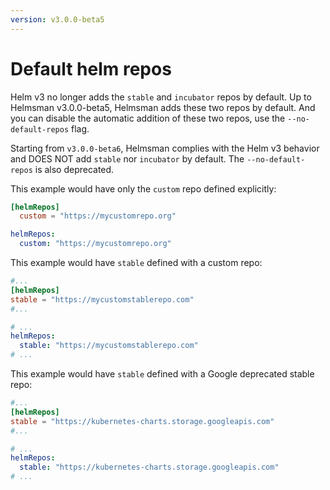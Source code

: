 ```yaml
---
version: v3.0.0-beta5
---
```


# Default helm repos

Helm v3 no longer adds the `stable` and `incubator` repos by default. Up to Helmsman v3.0.0-beta5, Helmsman adds these two repos by default. And you can disable the automatic addition of these two repos, use the `--no-default-repos` flag.

Starting from `v3.0.0-beta6`, Helmsman complies with the Helm v3 behavior and DOES NOT add `stable` nor `incubator` by default. The `--no-default-repos` is also deprecated.

This example would have only the `custom` repo defined explicitly:

```toml
[helmRepos]
  custom = "https://mycustomrepo.org"
```

```yaml
helmRepos:
  custom: "https://mycustomrepo.org"
```

This example would have `stable` defined with a custom repo:

```toml
#...
[helmRepos]
stable = "https://mycustomstablerepo.com"
#...
```

```yaml
# ...
helmRepos:
  stable: "https://mycustomstablerepo.com"
# ...
```

This example would have `stable` defined with a Google deprecated stable repo:

```toml
#...
[helmRepos]
stable = "https://kubernetes-charts.storage.googleapis.com"
#...
```

```yaml
# ...
helmRepos:
  stable: "https://kubernetes-charts.storage.googleapis.com"
# ...
```
